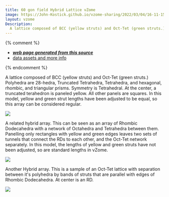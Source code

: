 ```yaml
---
title: 60 gon field Hybrid Lattice vZome
image: https://John-Kostick.github.io/vzome-sharing/2022/03/04/16-11-15-60-gon field-Octahedral-3vZome/60-gon field-Octahedral-3vZome.png
layout: vzome
Description:
  A lattice composed of BCC (yellow struts) and Oct-Tet (green struts.)  
---
```


{% comment %}
 - [***web page generated from this source***][post]
 - [data assets and more info][github]

[post]: <https://John-Kostick.github.io/vzome-sharing/2022/03/04/60-gon field-Octahedral-3vZome-16-11-15.html>
[github]: <https://github.com/John-Kostick/vzome-sharing/tree/main/2022/03/04/16-11-15-60-gon field-Octahedral-3vZome/>
{% endcomment %}

  A lattice composed of BCC (yellow struts) and Oct-Tet (green struts.) Polyhedra are 28-hedra, Truncated Tetrahedra, Tetrahedra, and hexagonal, rhombic, and triangular prisms.  Symmetry is Tetrahedral.  At the center, a truncated terahedron is paneled yellow.  All other panels are squares. In this model, yellow and green strut lengths have been adjusted to be equal, so this array can be considered regular.  

<vzome-viewer style="width: 100%; height: 65vh;"
       src="https://John-Kostick.github.io/vzome-sharing/2022/03/04/16-11-15-60-gon field-Octahedral-3vZome/60-gon field-Octahedral-3vZome.vZome" >
  <img src="https://John-Kostick.github.io/vzome-sharing/2022/03/04/16-11-15-60-gon field-Octahedral-3vZome/60-gon field-Octahedral-3vZome.png" />
</vzome-viewer>

A related hybrid array.  This can be seen as an array of Rhombic Dodecahedra with a network of Octahedra and Tetrahedra between them.  Panelling only rectangles with yellow and green edges leaves two sets of tunnels that connect the RDs to each other, and the Oct-Tet network separately. In this model, the lengths of yellow and green struts have not been adjusted, so are standard lengths in vZome.  

<vzome-viewer style="width: 100%; height: 65vh;"
       src="https://John-Kostick.github.io/vzome-sharing/2021/12/07/09-15-41-Jacobs-octahedral-ball-double-honeycomb/Jacobs-octahedral-ball-double-honeycomb.vZome" >
  <img src="https://John-Kostick.github.io/vzome-sharing/2021/12/07/09-15-41-Jacobs-octahedral-ball-double-honeycomb/Jacobs-octahedral-ball-double-honeycomb.png" />
</vzome-viewer>

Another Hybrid array.  This is a sample of an Oct-Tet lattice with separation between it's polyhedra by bands of struts that are parallel with edges of Rhombic Dodecahedra.  At center is an RD.

<vzome-viewer style="width: 100%; height: 65vh;"
       src="https://John-Kostick.github.io/vzome-sharing/2021/12/07/15-58-29-Oct-Tet-lattice-spaced/Oct-Tet-lattice-spaced.vZome" >
  <img src="https://John-Kostick.github.io/vzome-sharing/2021/12/07/15-58-29-Oct-Tet-lattice-spaced/Oct-Tet-lattice-spaced.png" />
</vzome-viewer>


